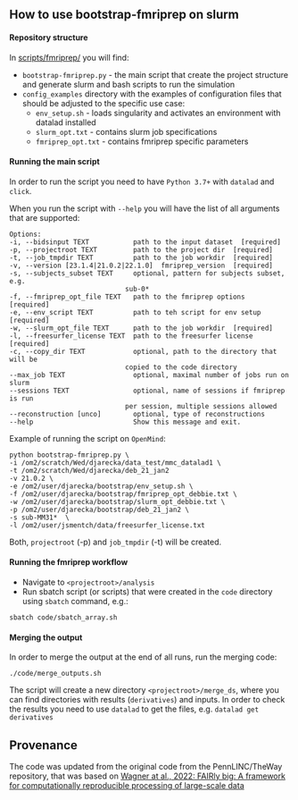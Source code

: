 ## How to use bootstrap-fmriprep on slurm

#### Repository structure

In [scripts/fmriprep/](https://github.com/sensein/TheScript/tree/main/scripts/fmriprep) you will find:
- `bootstrap-fmriprep.py` -  the main script that create the project structure and generate slurm and bash scripts to run the simulation
- `config_examples` directory with the examples of configuration files that should be adjusted to the specific use case:
    - `env_setup.sh` - loads singularity and activates an environment with datalad installed
    - `slurm_opt.txt` - contains slurm job specifications
    - `fmriprep_opt.txt` - contains fmriprep specific parameters


#### Running the main script

In order to run the script you need to have `Python 3.7+` with `datalad` and `click`.

When you run the script with `--help` you will have the list of all arguments that are supported:

    Options:
    -i, --bidsinput TEXT           path to the input dataset  [required]
    -p, --projectroot TEXT         path to the project dir  [required]
    -t, --job_tmpdir TEXT          path to the job workdir  [required]
    -v, --version [23.1.4|21.0.2|22.1.0]  fmriprep_version  [required]
    -s, --subjects_subset TEXT     optional, pattern for subjects subset, e.g.
                                 sub-0*
    -f, --fmriprep_opt_file TEXT   path to the fmriprep options  [required]
    -e, --env_script TEXT          path to teh script for env setup  [required]
    -w, --slurm_opt_file TEXT      path to the job workdir  [required]
    -l, --freesurfer_license TEXT  path to the freesurfer license  [required]
    -c, --copy_dir TEXT            optional, path to the directory that will be
                                 copied to the code directory
    --max_job TEXT                 optional, maximal number of jobs run on slurm
    --sessions TEXT                optional, name of sessions if fmriprep is run
                                 per session, multiple sessions allowed
    --reconstruction [unco]        optional, type of reconstructions
    --help                         Show this message and exit.

Example of running the script on `OpenMind`:

    python bootstrap-fmriprep.py \
    -i /om2/scratch/Wed/djarecka/data_test/mmc_datalad1 \
    -t /om2/scratch/Wed/djarecka/deb_21_jan2  
    -v 21.0.2 \ 
    -e /om2/user/djarecka/bootstrap/env_setup.sh \
    -f /om2/user/djarecka/bootstrap/fmriprep_opt_debbie.txt \
    -w /om2/user/djarecka/bootstrap/slurm_opt_debbie.txt \
    -p /om2/user/djarecka/bootstrap/deb_21_jan2 \
    -s sub-MM31*  \
    -l /om2/user/jsmentch/data/freesurfer_license.txt

Both, `projectroot` (-p) and `job_tmpdir` (-t) will be created.


#### Running the fmriprep workflow

- Navigate to `<projectroot>/analysis`
- Run sbatch script (or scripts) that were created in the `code` directory using `sbatch` command, e.g.:
```
sbatch code/sbatch_array.sh
```
#### Merging the output

In order to merge the output at the end of all runs, run the merging code:
 
    ./code/merge_outputs.sh
    
The script will create a new directory  `<projectroot>/merge_ds`, where you can find directories with results (`derivatives`) and inputs. In order to check the results you need to use `datalad` to get the files, e.g. `datalad get derivatives`


## Provenance
The code was updated from the original code from the PennLINC/TheWay repository, that was based on [Wagner at al., 2022: FAIRly big: A framework for computationally reproducible processing of large-scale data](https://www.nature.com/articles/s41597-022-01163-2)

